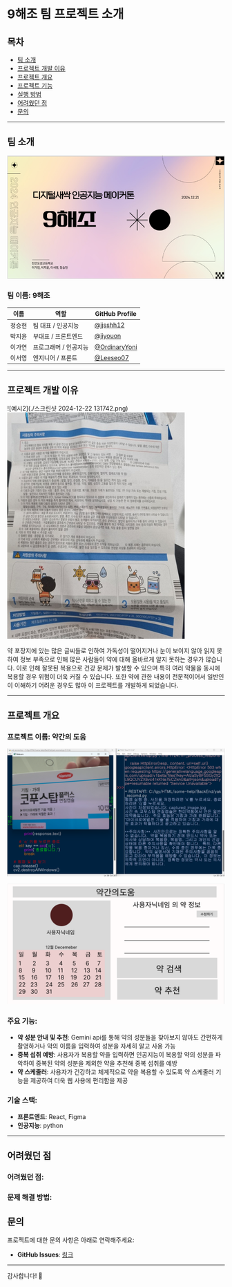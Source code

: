 # 9해조 팀 프로젝트 소개
 

## 목차
- [팀 소개](#팀-소개)
- [프로젝트 개발 이유](#프로젝트-개발-이유)
- [프로젝트 개요](#프로젝트-개요)
- [프로젝트 기능](#프로젝트-기능)
- [실행 방법](#실행-방법)
- [어려웠던 점](#해결방법)
- [문의](#문의)

---

## 팀 소개
![팀사진](./구해줘.png)

### 팀 이름: **9해조**

| 이름          | 역할           | GitHub Profile                                        |
|---------------|----------------|-------------------------------------------------------|
| 정승현       | 팀 대표 / 인공지능    | [@jjsshh12](https://github.com/jjsshh12)         |
| 박지윤       | 부대표 / 프론트엔드   | [@jiyouon](https://github.com/jiyouon)           |
| 이가연       | 프로그래머 / 인공지능 | [@OrdinaryYoni](https://github.com/OrdinaryYoni) |
| 이서영       | 엔지니어 / 프론트     | [@Leeseo07](https://github.com/Leeseo07)         |

---

## 프로젝트 개발 이유

![예시2](./스크린샷 2024-12-22 131742.png)
![예시1](설명서.ㅖㅜㅎ.png)

약 포장지에 있는 많은 글씨들로 인하여 가독성이 떨어지거나 눈이 보이지 않아 읽지 못하여 정보 부족으로 인해 많은 사람들이 약에 대해 올바르게 알지 못하는 경우가 많습니다. 
이로 인해 잘못된 복용으로 건강 문제가 발생할 수 있으며 특히 여러 약물을 동시에 복용할 경우 위험이 더욱 커질 수 있습니다. 
또한 약에 관한 내용이 전문적이어서 일반인이 이해하기 어려운 경우도 많아 이 프로젝트를 개발하게 되었습니다.


---

## 프로젝트 개요

### 프로젝트 이름: **약간의 도움**
![인공지능 실행 결과](./제발.png)





![웹페이지 사진](./아진짜제발.png)
### 주요 기능:
- **약 성분 안내 및 추천**: Gemini api를 통해 약의 성분들을 찾아보지 않아도 간편하게 촬영하거나 약의 이름을 입력하여 성분을 자세히 알고 사용 가능
- **중복 섭취 예방**: 사용자가 복용할 약을 입력하면 인공지능이 복용할 약의 성분을 파악하여 중복된 약의 성분을 제외한 약을 추천해 중복 섭취를 예방
- **약 스케줄러**: 사용자가 건강하고 체계적으로 약을 복용할 수 있도록 약 스케줄러 기능을 제공하여 더욱 웹 사용에 편리함을 제공

### 기술 스택:
- **프론트엔드**: React, Figma
- **인공지능**: python

---

## 어려웠던 점

### 어려웠던 점:
### 문제 해결 방법:
## 문의

프로젝트에 대한 문의 사항은 아래로 연락해주세요:

- **GitHub Issues**: [링크](https://github.com/jiyouon/some-help)
---

감사합니다! 🙌
